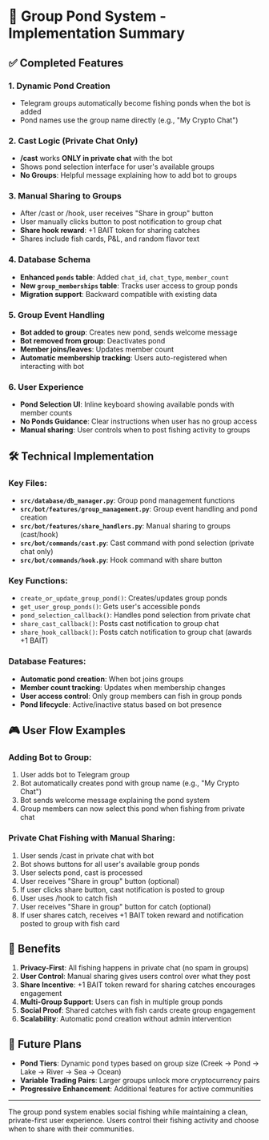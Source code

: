 # 🌊 Group Pond System - Implementation Summary

## ✅ Completed Features

### 1. **Dynamic Pond Creation**
- Telegram groups automatically become fishing ponds when the bot is added
- Pond names use the group name directly (e.g., "My Crypto Chat")

### 2. **Cast Logic (Private Chat Only)**
- **/cast** works **ONLY in private chat** with the bot
- Shows pond selection interface for user's available groups
- **No Groups**: Helpful message explaining how to add bot to groups

### 3. **Manual Sharing to Groups**
- After /cast or /hook, user receives "Share in group" button
- User manually clicks button to post notification to group chat
- **Share hook reward**: +1 BAIT token for sharing catches
- Shares include fish cards, P&L, and random flavor text

### 4. **Database Schema**
- **Enhanced `ponds` table**: Added `chat_id`, `chat_type`, `member_count`
- **New `group_memberships` table**: Tracks user access to group ponds
- **Migration support**: Backward compatible with existing data

### 5. **Group Event Handling**
- **Bot added to group**: Creates new pond, sends welcome message
- **Bot removed from group**: Deactivates pond
- **Member joins/leaves**: Updates member count
- **Automatic membership tracking**: Users auto-registered when interacting with bot

### 6. **User Experience**
- **Pond Selection UI**: Inline keyboard showing available ponds with member counts
- **No Ponds Guidance**: Clear instructions when user has no group access
- **Manual sharing**: User controls when to post fishing activity to groups

## 🛠 Technical Implementation

### Key Files:
- **`src/database/db_manager.py`**: Group pond management functions
- **`src/bot/features/group_management.py`**: Group event handling and pond creation
- **`src/bot/features/share_handlers.py`**: Manual sharing to groups (cast/hook)
- **`src/bot/commands/cast.py`**: Cast command with pond selection (private chat only)
- **`src/bot/commands/hook.py`**: Hook command with share button

### Key Functions:
- `create_or_update_group_pond()`: Creates/updates group ponds
- `get_user_group_ponds()`: Gets user's accessible ponds
- `pond_selection_callback()`: Handles pond selection from private chat
- `share_cast_callback()`: Posts cast notification to group chat
- `share_hook_callback()`: Posts catch notification to group chat (awards +1 BAIT)

### Database Features:
- **Automatic pond creation**: When bot joins groups
- **Member count tracking**: Updates when membership changes
- **User access control**: Only group members can fish in group ponds
- **Pond lifecycle**: Active/inactive status based on bot presence

## 🎮 User Flow Examples

### Adding Bot to Group:
1. User adds bot to Telegram group
2. Bot automatically creates pond with group name (e.g., "My Crypto Chat")
3. Bot sends welcome message explaining the pond system
4. Group members can now select this pond when fishing from private chat

### Private Chat Fishing with Manual Sharing:
1. User sends /cast in private chat with bot
2. Bot shows buttons for all user's available group ponds
3. User selects pond, cast is processed
4. User receives "Share in group" button (optional)
5. If user clicks share button, cast notification is posted to group
6. User uses /hook to catch fish
7. User receives "Share in group" button for catch (optional)
8. If user shares catch, receives +1 BAIT token reward and notification posted to group with fish card

## 🎯 Benefits

1. **Privacy-First**: All fishing happens in private chat (no spam in groups)
2. **User Control**: Manual sharing gives users control over what they post
3. **Share Incentive**: +1 BAIT token reward for sharing catches encourages engagement
4. **Multi-Group Support**: Users can fish in multiple group ponds
5. **Social Proof**: Shared catches with fish cards create group engagement
6. **Scalability**: Automatic pond creation without admin intervention

## 🔮 Future Plans

- **Pond Tiers**: Dynamic pond types based on group size (Creek → Pond → Lake → River → Sea → Ocean)
- **Variable Trading Pairs**: Larger groups unlock more cryptocurrency pairs
- **Progressive Enhancement**: Additional features for active communities

---

The group pond system enables social fishing while maintaining a clean, private-first user experience. Users control their fishing activity and choose when to share with their communities.